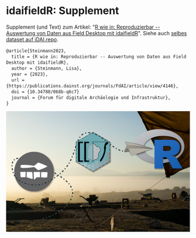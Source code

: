 
# idaifieldR: Supplement

Supplement (und Text) zum Artikel: "[R wie in: Reproduzierbar -- Auswertung von Daten aus Field Desktop mit idaifieldR](https://doi.org/10.34780/068b-q6c7)". Siehe auch [selbes dataset auf iDAI.repo](https://repo.dainst.org/dataset/digitales-supplement-zu-r-wie-in-reproduzierbar).

```
@article{Steinmann2023,
  title = {R wie in: Reproduzierbar -- Auswertung von Daten aus Field Desktop mit idaifieldR},
  author = {Steinmann, Lisa},
  year = {2023},
  url = {https://publications.dainst.org/journals/FdAI/article/view/4146},
  doi = {10.34780/068b-q6c7}
  journal = {Forum für digitale Archäologie und Infrastruktur},
}
```

![](figures/Abb_1_idaifieldR.png)
